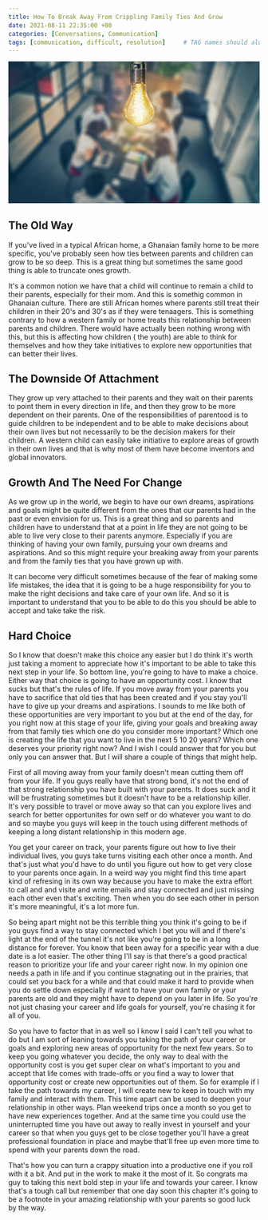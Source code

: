 ```yaml
---
title: How To Break Away From Crippling Family Ties And Grow
date: 2021-08-11 22:35:00 +00
categories: [Conversations, Communication]
tags: [communication, difficult, resolution]     # TAG names should always be lowercase
---
```


![networking](/assets/img/Networking.jpg)
## The Old Way

If you've lived in a typical African home, a Ghanaian family home to be more specific, you've probably seen how ties between parents and children can grow to be so deep. This is a great thing but sometimes the same good thing is able to truncate ones growth.

It's a common notion we have that a child will continue to remain a child to their parents, especially for their mom. And this is somethig common in Ghanaian culture. There are still African homes where parents still treat their children in their 20's and 30's as if they were tenaagers. This is something contrary to how a western family or home treats this relationship between parents and children. There would have actually been nothing wrong with this, but this is affecting how children ( the youth) are able to think for themselves and how they take initiatives to explore new opportunities that can better their lives.

## The Downside Of Attachment

They grow up very attached to their parents and they wait on their parents to point them in every direction in life, and then they grow to be more dependent on their parents. One of the responsibilities of parentood is to guide children to be independent and to be able to make decisions about their own lives but not necessarily to be the decision makers for their children. A western child can easily take initiative to explore areas of growth in their own lives and that is why most of them have become inventors and global innovators. 

## Growth And The Need For Change

As we grow up in the world, we begin to have our own dreams, aspirations and goals might be quite different from the ones that our parents had in the past or even envision for us. This is a great thing and so parents and children have to understand that at a point in life they are not going to be able to live very close to their parents anymore. Especially if you are thinking of having your own family, pursuing your own dreams and aspirations. And so this might require your breaking away from your parents and from the family ties that you have grown up with.

It can become very difficult sometimes because of the fear of making some life mistakes, the idea that it is going to be a huge responsibility for you to make the right decisions and take care of your own life. And so it is important to understand that you to be able to do this you should be able to accept and take take the risk.

## Hard Choice

So I know that doesn't make this choice any easier but I do think it's worth just taking a moment to appreciate how it's important to be able to take this next step in your life. So bottom line, you're going to have to make a choice. Either way that choice is going to have an opportunity cost. I know that sucks but that's the rules of life. If you move away from your parents you have to sacrifice that old ties that has been created and if you stay you'll have to give up your dreams and aspirations. I sounds to me like both of these opportunities are very important to you but at the end of the day, for you right now at this stage of your life, giving your goals and breaking away from that family ties which one do you consider more important? Which one is creating the life that you want to live in the next 5 10 20 years? Which one deserves your priority right now? 
And I wish I could answer that for you but only you can answer that. But I will share a couple of things that might help. 

First of all moving away from your family doesn't mean cutting them off from your life. If you guys really have that strong bond, it's not the end of that strong relationship you have built with your parents. It does suck and it will be frustrating sometimes but it doesn't have to be a relationship killer. 
It's very possible to travel or move away so that can you explore lives and search for better opportunites for own self or do whatever you want to do and so maybe you guys will keep in the touch using different methods of keeping a long distant relationship in this modern age.

You get your career on track, your parents figure out how to live their individual lives, you guys take turns visiting each other once a month. And that's just what you'd have to do until you figure out how to get very close to your parents once again. In a weird way you might find this time apart kind of refresing in its own way because you have to make the extra effort to call and and visite and write emails and stay connected and just missing each other even that's exciting. Then when you do see each other in person it's more meaningful, it's a lot more fun. 

So being apart might not be this terrible thing you think it's going to be if you guys find a way to stay connected which I bet you will and if there's light at the end of the tunnel it's not like you're going to be in a long distance for forever. You know that been away for a specific year with a due date is a lot easier. The other thing I'll say is that there's a good practical reason to prioritize your life and your career right now. In my opinion one needs a path in life and if you continue stagnating out in the prairies, that could set you back for a while and that could make it hard to provide when you do settle down especially if want to have your own family or your parents are old and they might have to depend on you later in life. So you're not just chasing your career and life goals for yourself, you're chasing it for all of you. 

So you have to factor that in as well so I know I said I can't tell you what to do but I am sort of leaning towards you taking the path of your career or goals and exploring new areas of opportunity for the next few years. So to keep you going whatever you decide, the only way to deal with the opportunity cost is you get super clear on what's important to you and accept that life comes with trade-offs or you find a way to lower that opportunity cost or create new opportunities out of them. So for example if I take the path towards my career, I will create new to keep in touch with my family and interact with them.  This time apart can be used to deepen your relationship in other ways. Plan weekend trips once a month so you get to have new experiences together. And at the same time you could use the uninterrupted time you have out away to really invest in yourself and your career so that when you guys get to be close together you'll have a great professional foundation in place and maybe that'll free up even more time to spend with your parents down the road.

That's how you can turn a crappy situation into a productive one if you roll with it a bit. And put in the work to make it the most of it.
So congrats ma guy to taking this next bold step in your life and towards your career. I know that's a tough call but remember that one day soon this chapter it's going to be a footnote in your amazing relationship with your parents so good luck by the way.